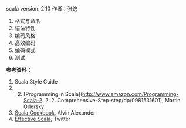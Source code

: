 scala version: 2.10  作者：张逸


1. 格式与命名
2. 语法特性
3. 编码风格
4. 高效编码
5. 编码模式
6. 测试



**参考资料：**

1. Scala Style Guide
2. 2. [Programming in Scala](http://www.amazon.com/Programming-Scala-2. 2. 2. Comprehensive-Step-step/dp/0981531601), Martin Odersky
3. [Scala Cookbook](http://www.amazon.com/Scala-Cookbook-Alvin-Alexander/dp/1449339611), Alvin Alexander
4. [Effective Scala](http://twitter.github.io/effectivescala/index.html), Twitter

